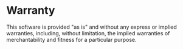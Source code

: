 # Warranty
This software is provided "as is" and without any express or implied warranties, including, without limitation, the implied warranties of merchantability and fitness for a particular purpose.

